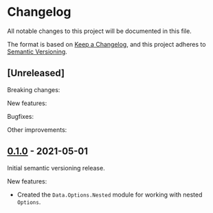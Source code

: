 # Changelog
All notable changes to this project will be documented in this file.

The format is based on [Keep a Changelog](https://keepachangelog.com/en/1.0.0/),
and this project adheres to [Semantic Versioning](https://semver.org/spec/v2.0.0.html).

## [Unreleased]
Breaking changes:

New features:

Bugfixes:

Other improvements:

## [0.1.0](https://github.com/PureFunctor/purescript-options-extra/releases/tag/v0.1.0) - 2021-05-01
Initial semantic versioning release.

New features:
* Created the `Data.Options.Nested` module for working with nested `Options`.
